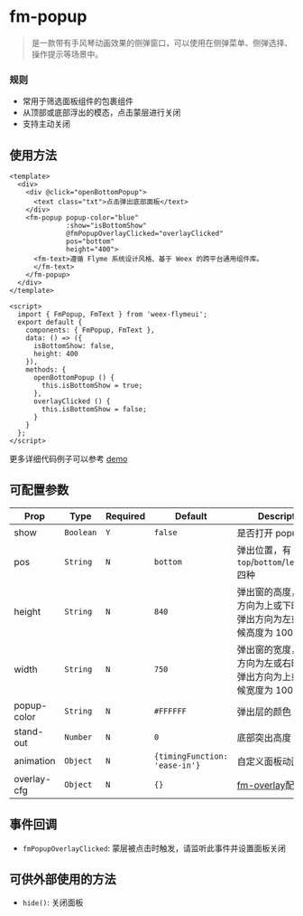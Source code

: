 # fm-popup

> 是一款带有手风琴动画效果的侧弹窗口，可以使用在侧弹菜单、侧弹选择、操作提示等场景中。

### 规则
- 常用于筛选面板组件的包裹组件
- 从顶部或底部浮出的模态，点击蒙层进行关闭
- 支持主动关闭

## 使用方法
```vue
<template>
  <div>
    <div @click="openBottomPopup">
      <text class="txt">点击弹出底部面板</text>
    </div>
    <fm-popup popup-color="blue"
              :show="isBottomShow"
              @fmPopupOverlayClicked="overlayClicked"
              pos="bottom"
              height="400">
      <fm-text>遵循 Flyme 系统设计风格、基于 Weex 的跨平台通用组件库。
      </fm-text>
    </fm-popup>
  </div>
</template>

<script>
  import { FmPopup, FmText } from 'weex-flymeui';
  export default {
    components: { FmPopup, FmText },
    data: () => ({
      isBottomShow: false,
      height: 400
    }),
    methods: {
      openBottomPopup () {
        this.isBottomShow = true;
      },
      overlayClicked () {
        this.isBottomShow = false;
      }
    }
  };
</script>
```
更多详细代码例子可以参考 [demo](https://github.com/FlymeApps/weex-flymeui/blob/master/example/component/overlay/index.vue)

## 可配置参数

| Prop | Type | Required | Default | Description |
|-------------|------------|--------|-----|-----|
| show | `Boolean` |`Y`|`false` | 是否打开 popup  |
| pos | `String` | `N`|`bottom` | 弹出位置，有`top`/`bottom`/`left`/`right`四种|
| height | `String` |`N`| `840` | 弹出窗的高度，当弹出方向为上或下时生效，弹出方向为左或右的时候高度为 100%  |
| width | `String` |`N`| `750` | 弹出窗的宽度，当弹出方向为左或右时生效，弹出方向为上或下的时候宽度为 100%  |
| popup-color | `String` |`N`| `#FFFFFF` | 弹出层的颜色 |
| stand-out | `Number` |`N`| `0` | 底部突出高度 |
| animation | `Object` |`N`| `{timingFunction: 'ease-in'}` | 自定义面板动画 |
| overlay-cfg | `Object` |`N`| `{}` | [fm-overlay](https://github.com/FlymeApps/weex-flymeui/blob/master/packages/fm-overlay/README.md)配置参数|

## 事件回调

- `fmPopupOverlayClicked`: 蒙层被点击时触发，请监听此事件并设置面板关闭

## 可供外部使用的方法

- `hide()`: 关闭面板
